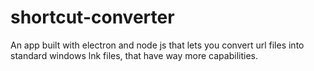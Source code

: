 # shortcut-converter
An app built with electron and node js that lets you convert url files into standard windows lnk files, that have way more capabilities.
